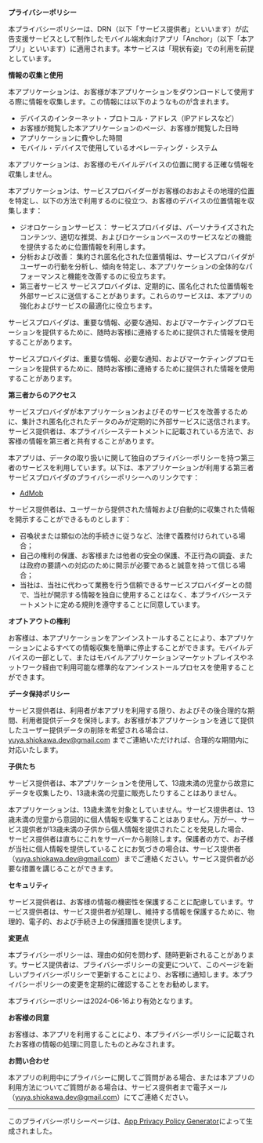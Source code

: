 **プライバシーポリシー**

本プライバシーポリシーは、DRN（以下「サービス提供者」といいます）が広告支援サービスとして制作したモバイル端末向けアプリ「Anchor」（以下「本アプリ」といいます）に適用されます。本サービスは「現状有姿」での利用を前提としています。

**情報の収集と使用**

本アプリケーションは、お客様が本アプリケーションをダウンロードして使用する際に情報を収集します。この情報には以下のようなものが含まれます。

*   デバイスのインターネット・プロトコル・アドレス（IPアドレスなど）
*   お客様が閲覧した本アプリケーションのページ、お客様が閲覧した日時 
*   アプリケーションに費やした時間
*   モバイル・デバイスで使用しているオペレーティング・システム

本アプリケーションは、お客様のモバイルデバイスの位置に関する正確な情報を収集しません。

本アプリケーションは、サービスプロバイダーがお客様のおおよその地理的位置を特定し、以下の方法で利用するのに役立つ、お客様のデバイスの位置情報を収集します：

*   ジオロケーションサービス： サービスプロバイダは、パーソナライズされたコンテンツ、適切な推奨、およびロケーションベースのサービスなどの機能を提供するために位置情報を利用します。
*   分析および改善： 集約され匿名化された位置情報は、サービスプロバイダがユーザーの行動を分析し、傾向を特定し、本アプリケーションの全体的なパフォーマンスと機能を改善するのに役立ちます。
*   第三者サービス サービスプロバイダは、定期的に、匿名化された位置情報を外部サービスに送信することがあります。これらのサービスは、本アプリの強化およびサービスの最適化に役立ちます。

サービスプロバイダは、重要な情報、必要な通知、およびマーケティングプロモーションを提供するために、随時お客様に連絡するために提供された情報を使用することがあります。

サービスプロバイダは、重要な情報、必要な通知、およびマーケティングプロモーションを提供するために、随時お客様に連絡するために提供された情報を使用することがあります。

**第三者からのアクセス**

サービスプロバイダが本アプリケーションおよびそのサービスを改善するために、集計され匿名化されたデータのみが定期的に外部サービスに送信されます。サービス提供者は、本プライバシーステートメントに記載されている方法で、お客様の情報を第三者と共有することがあります。

本アプリは、データの取り扱いに関して独自のプライバシーポリシーを持つ第三者のサービスを利用しています。以下は、本アプリケーションが利用する第三者サービスプロバイダのプライバシーポリシーへのリンクです：

*   [AdMob](https://support.google.com/admob/answer/6128543?hl=en)

サービス提供者は、ユーザーから提供された情報および自動的に収集された情報を開示することができるものとします：

*   召喚状または類似の法的手続きに従うなど、法律で義務付けられている場合；
*   自己の権利の保護、お客様または他者の安全の保護、不正行為の調査、または政府の要請への対応のために開示が必要であると誠意を持って信じる場合；
*   当社は、当社に代わって業務を行う信頼できるサービスプロバイダーとの間で、当社が開示する情報を独自に使用することはなく、本プライバシーステートメントに定める規則を遵守することに同意しています。

**オプトアウトの権利**

お客様は、本アプリケーションをアンインストールすることにより、本アプリケーションによるすべての情報収集を簡単に停止することができます。モバイルデバイスの一部として、またはモバイルアプリケーションマーケットプレイスやネットワーク経由で利用可能な標準的なアンインストールプロセスを使用することができます。

**データ保持ポリシー**

サービス提供者は、利用者が本アプリを利用する限り、およびその後合理的な期間、利用者提供データを保持します。お客様が本アプリケーションを通じて提供したユーザー提供データの削除を希望される場合は、yuya.shiokawa.dev@gmail.com までご連絡いただければ、合理的な期間内に対応いたします。

**子供たち**

サービス提供者は、本アプリケーションを使用して、13歳未満の児童から故意にデータを収集したり、13歳未満の児童に販売したりすることはありません。

本アプリケーションは、13歳未満を対象としていません。サービス提供者は、13歳未満の児童から意図的に個人情報を収集することはありません。万が一、サービス提供者が13歳未満の子供から個人情報を提供されたことを発見した場合、サービス提供者は直ちにこれをサーバーから削除します。保護者の方で、お子様が当社に個人情報を提供していることにお気づきの場合は、サービス提供者（yuya.shiokawa.dev@gmail.com）までご連絡ください。サービス提供者が必要な措置を講じることができます。

**セキュリティ**

サービス提供者は、お客様の情報の機密性を保護することに配慮しています。サービス提供者は、サービス提供者が処理し、維持する情報を保護するために、物理的、電子的、および手続き上の保護措置を提供します。

**変更点**

本プライバシーポリシーは、理由の如何を問わず、随時更新されることがあります。サービス提供者は、プライバシーポリシーの変更について、このページを新しいプライバシーポリシーで更新することにより、お客様に通知します。本プライバシーポリシーの変更を定期的に確認することをお勧めします。

本プライバシーポリシーは2024-06-16より有効となります。

**お客様の同意**

お客様は、本アプリを利用することにより、本プライバシーポリシーに記載されたお客様の情報の処理に同意したものとみなされます。

**お問い合わせ**

本アプリの利用中にプライバシーに関してご質問がある場合、または本アプリの利用方法についてご質問がある場合は、サービス提供者まで電子メール（yuya.shiokawa.dev@gmail.com）にてご連絡ください。

* * *

このプライバシーポリシーページは、[App Privacy Policy Generator](https://app-privacy-policy-generator.nisrulz.com/)によって生成されました。
